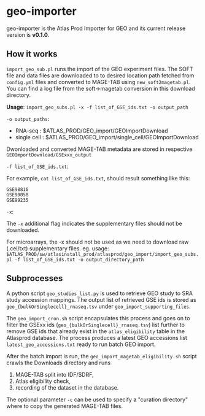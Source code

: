# geo-importer

geo-importer is the Atlas Prod Importer for GEO and its current release version is **v0.1.0**.

## How it works

`import_geo_sub.pl` runs the import of the GEO experiment files. The SOFT file and data files are downloaded to to desired location path fetched from `config.yml` files and converted to MAGE-TAB using `new_soft2magetab.pl`. You can find a log file from the soft->magetab conversion in this download directory.

**Usage**: `import_geo_subs.pl -x -f list_of_GSE_ids.txt -o output_path`

`-o output_paths`:

- RNA-seq : $ATLAS_PROD/GEO_import/GEOImportDownload
- single cell : $ATLAS_PROD/GEO_import/single_cell/GEOImportDownload

Dwonloaded and converted MAGE-TAB metadata are stored in respective `GEOImportDownload/GSExxx_output`

`-f list_of_GSE_ids.txt`:

For example, `cat list_of_GSE_ids.txt`, should result something like this:

```
GSE98816
GSE99058
GSE99235
```

`-x`:

The `-x` additional flag indicates the supplementary files should not be downloaded.

For microarrays, the -x should not be used as we need to download raw (.cel/txt) supplementary files. eg. usage: <br>
`$ATLAS_PROD/sw/atlasinstall_prod/atlasprod/geo_import/import_geo_subs.pl -f list_of_GSE_ids.txt -o output_directory_path`

## Subprocesses

A python script `geo_studies_list.py` is used to retrieve GEO study to SRA study accession mappings. The output list of retrieved GSE ids is stored as `geo_{bulkOrSinglecell}_rnaseq.tsv` under `geo_import_supporting_files`. 

The `geo_import_cron.sh` script encapsulates this process and goes on to filter the GSExx ids (`geo_{bulkOrSinglecell}_rnaseq.tsv`) list further to remove GSE ids that already exist in the `atlas_eligibility` table in the Atlasprod database. The process produces a latest GEO accessions list `latest_geo_accessions.txt` ready to run batch GEO import.

After the batch import is run, the `geo_import_magetab_eligibility.sh` script crawls the Downloads directory and runs 
1) MAGE-TAB split into IDF/SDRF, 
2) Atlas eligibility check,
3) recording of the dataset in the database. 

The optional parameter `-c` can be used to specify a "curation directory" where to copy the generated MAGE-TAB files. 
